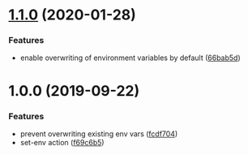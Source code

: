 # [1.1.0](https://github.com/allenevans/set-env/compare/v1.0.0...v1.1.0) (2020-01-28)


### Features

* enable overwriting of environment variables by default ([66bab5d](https://github.com/allenevans/set-env/commit/66bab5d6d515c0a78389e6b6604642735dd46425))

# 1.0.0 (2019-09-22)


### Features

* prevent overwriting existing env vars ([fcdf704](https://github.com/allenevans/set-env/commit/fcdf704))
* set-env action ([f69c6b5](https://github.com/allenevans/set-env/commit/f69c6b5))
